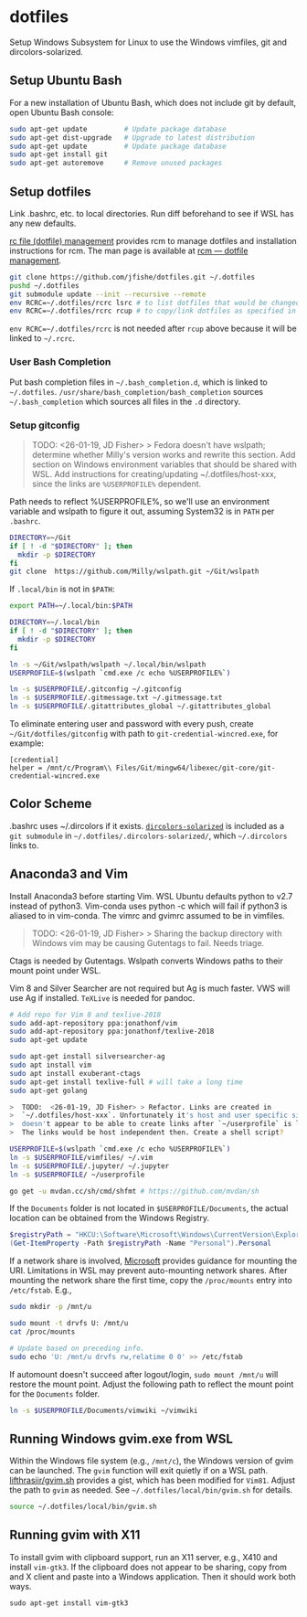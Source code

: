 # dotfiles

Setup Windows Subsystem for Linux to use the Windows vimfiles, git and
dircolors-solarized.

## Setup Ubuntu Bash

For a new installation of Ubuntu Bash, which does not include git by default,
open Ubuntu Bash console:

```bash
sudo apt-get update         # Update package database
sudo apt-get dist-upgrade   # Upgrade to latest distribution
sudo apt-get update         # Update package database
sudo apt-get install git
sudo apt-get autoremove     # Remove unused packages
```

## Setup dotfiles

Link .bashrc, etc. to local directories. Run diff beforehand to see if WSL
has any new defaults.

[rc file (dotfile) management](https://github.com/thoughtbot/rcm)
provides rcm to manage dotfiles and installation instructions for rcm. The
man page is available at [rcm — dotfile management](http://thoughtbot.github.io/rcm/rcm.7.html).

```bash
git clone https://github.com/jfishe/dotfiles.git ~/.dotfiles
pushd ~/.dotfiles
git submodule update --init --recursive --remote
env RCRC=~/.dotfiles/rcrc lsrc # to list dotfiles that would be changed
env RCRC=~/.dotfiles/rcrc rcup # to copy/link dotfiles as specified in rcrc
```

 `env RCRC=~/.dotfiles/rcrc` is not needed after `rcup` above because it will be
linked to `~/.rcrc`.

### User Bash Completion

Put bash completion files in `~/.bash_completion.d`, which is linked to
`~/.dotfiles`. `/usr/share/bash_completion/bash_completion` sources
`~/.bash_completion` which sources all files in the `.d` directory.

### Setup gitconfig

>  TODO: <26-01-19, JD Fisher> > Fedora doesn't have wslpath; determine whether
>  Milly's version works and rewrite this section. Add section on Windows
>  environment variables that should be shared with WSL. Add instructions for
>  creating/updating ~/.dotfiles/host-xxx, since the links are `%USERPROFILE%`
>  dependent.

Path needs to reflect %USERPROFILE%, so we'll use an environment variable and
wslpath to figure it out, assuming System32 is in `PATH` per `.bashrc`.

```bash
DIRECTORY=~/Git
if [ ! -d "$DIRECTORY" ]; then
  mkdir -p $DIRECTORY
fi
git clone  https://github.com/Milly/wslpath.git ~/Git/wslpath
```

If `.local/bin` is not in `$PATH`:

```bash
export PATH=~/.local/bin:$PATH
```

```bash
DIRECTORY=~/.local/bin
if [ ! -d "$DIRECTORY" ]; then
  mkdir -p $DIRECTORY
fi

ln -s ~/Git/wslpath/wslpath ~/.local/bin/wslpath
USERPROFILE=$(wslpath `cmd.exe /c echo %USERPROFILE%`)

ln -s $USERPROFILE/.gitconfig ~/.gitconfig
ln -s $USERPROFILE/.gitmessage.txt ~/.gitmessage.txt
ln -s $USERPROFILE/.gitattributes_global ~/.gitattributes_global
```

To eliminate entering user and password with every push, create
`~/Git/dotfiles/gitconfig` with path to `git-credential-wincred.exe`, for
example:

```{contenteditable="true" spellcheck="false" caption="git" .git}
[credential]
helper = /mnt/c/Program\\ Files/Git/mingw64/libexec/git-core/git-credential-wincred.exe
```

## Color Scheme

.bashrc uses ~/.dircolors if it exists.
[`dircolors-solarized`](https://github.com/seebi/dircolors-solarized.git) is
included as a `git submodule` in `~/.dotfiles/.dircolors-solarized/`, which
`~/.dircolors` links to.

## Anaconda3 and Vim

Install Anaconda3 before starting Vim. WSL Ubuntu defaults python to v2.7
instead of python3. Vim-conda uses python -c which will fail if python3 is
aliased to in vim-conda. The vimrc and gvimrc assumed to be in vimfiles.

>  TODO:  <26-01-19, JD Fisher> > Sharing the backup directory with Windows vim
>  may be causing Gutentags to fail. Needs triage.

Ctags is needed by Gutentags. Wslpath converts Windows paths to their mount
point under WSL.

Vim 8 and Silver Searcher are not required but Ag is much faster. VWS will use
Ag if installed. `TeXLive` is needed for pandoc.

```bash
# Add repo for Vim 8 and texlive-2018
sudo add-apt-repository ppa:jonathonf/vim
sudo add-apt-repository ppa:jonathonf/texlive-2018
sudo apt-get update

sudo apt-get install silversearcher-ag
sudo apt install vim
sudo apt install exuberant-ctags
sudo apt-get install texlive-full # will take a long time
sudo apt-get golang

>  TODO:  <26-01-19, JD Fisher> > Refactor. Links are created in
>  `~/.dotfiles/host-xxx`. Unfortunately it's host and user specific since rcm
>  doesn't appear to be able to create links after `~/userprofile` is linked.
>  The links would be host independent then. Create a shell script?

USERPROFILE=$(wslpath `cmd.exe /c echo %USERPROFILE%`)
ln -s $USERPROFILE/vimfiles/ ~/.vim
ln -s $USERPROFILE/.jupyter/ ~/.jupyter
ln -s $USERPROFILE/ ~/userprofile

go get -u mvdan.cc/sh/cmd/shfmt # https://github.com/mvdan/sh
```

If the `Documents` folder is not located in `$USERPROFILE/Documents`, the
actual location can be obtained from the Windows Registry.

<!-- markdownlint-disable MD013 -->

```powershell
$registryPath = "HKCU:\Software\Microsoft\Windows\CurrentVersion\Explorer\User Shell Folders"
(Get-ItemProperty -Path $registryPath -Name "Personal").Personal
```

<!-- markdownlint-enable MD013 -->

If a network share is involved,
[Microsoft][file system improvements to the windows subsystem for linux]
provides guidance for mounting the URI. Limitations in WSL may prevent
auto-mounting network shares. After mounting the network share the first
time, copy the `/proc/mounts` entry into `/etc/fstab`. E.g.,

```bash
sudo mkdir -p /mnt/u

sudo mount -t drvfs U: /mnt/u
cat /proc/mounts

# Update based on preceding info.
sudo echo 'U: /mnt/u drvfs rw,relatime 0 0' >> /etc/fstab
```

If automount doesn't succeed after logout/login, `sudo mount /mnt/u` will
restore the mount point. Adjust the following path to reflect the mount point
for the `Documents` folder.

```bash
ln -s $USERPROFILE/Documents/vimwiki ~/vimwiki
```

[file system improvements to the windows subsystem for linux]: https://blogs.msdn.microsoft.com/wsl/2017/04/18/file-system-improvements-to-the-windows-subsystem-for-linux/

## Running Windows gvim.exe from WSL

Within the Windows file system (e.g., `/mnt/c`), the Windows version of gvim
can be launched. The `gvim` function will exit quietly if on a WSL path.
[lifthrasiir/gvim.sh](https://gist.github.com/lifthrasiir/29c34b879aad9d2e7f564e10c45c1e61)
provides a gist, which has been modified for `Vim81`. Adjust the path to `gvim`
as needed. See `~/.dotfiles/local/bin/gvim.sh` for details.


```bash
source ~/.dotfiles/local/bin/gvim.sh
```

## Running gvim with X11

To install gvim with clipboard support, run an X11 server, e.g., X410 and
install `vim-gtk3`. If the clipboard does not appear to be sharing, copy from
and X client and paste into a Windows application. Then it should work both
ways.

``` {contenteditable="true" spellcheck="false" caption="bash" .bash}
sudo apt-get install vim-gtk3
```

